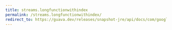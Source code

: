 ```yaml
---
title: streams.longfunctionwithindex
permalink: /streams.longfunctionwithindex/
redirect_to: https://guava.dev/releases/snapshot-jre/api/docs/com/google/common/collect/Streams.LongFunctionWithIndex.html
---
```

